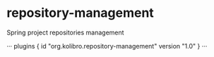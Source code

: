 # repository-management
Spring project repositories management

···
plugins {
  id "org.kolibro.repository-management" version "1.0"
}
···
